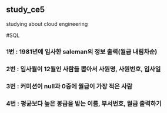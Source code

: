 ## study_ce5
studying about cloud engineering

#SQL
### 1번 : 1981년에 입사한 saleman의 정보 출력(월급 내림차순)
### 2번 : 입사월이 12월인 사람들 뽑아서 사원명, 사원번호, 입사일
### 3번 : 커미션이 null과 0중에 월급이 가장 적은 사람
### 4번 : 평균보다 높은 봉급을 받는 이름, 부서번호, 월급 출력하기
